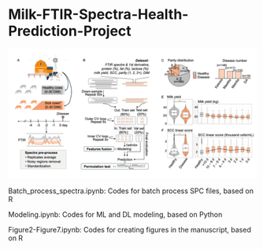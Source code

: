 # Milk-FTIR-Spectra-Health-Prediction-Project

![Image text](https://github.com/lindan1128/Milk-FTIR-Spectra-Health-Prediction-Project/blob/main/Workflow.png)

Batch_process_spectra.ipynb: Codes for batch process SPC files, based on R

Modeling.ipynb: Codes for ML and DL modeling, based on Python

Figure2-Figure7.ipynb: Codes for creating figures in the manuscript, based on R
